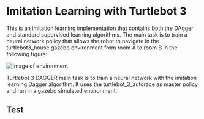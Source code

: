 # Imitation Learning with Turtlebot 3
This is an imitation learning implementation that contains both the DAgger and standard supervised learning algorithms. The main task is to train a neural network policy that allows the robot to navigate in the turtlebot3_house gazebo environment from room A to room B in the following figure:

![Image of environment](https://octodex.github.com/images/yaktocat.png)

Turtlebot 3 DAGGER main task is to train a neural network with the imitation learning Dagger algorithm. It uses the turtlebot_3_autorace as master policy and run in a gazebo simulated environment.

## Test
